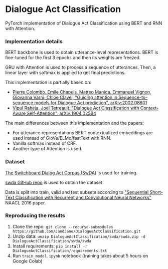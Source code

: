 # Dialogue Act Classification

PyTorch implementation of Dialogue Act Classification using BERT and RNN with Attention. 

### Implementation details

BERT backbone is used to obtain utterance-level representations. BERT is fine-tuned for the first 3 epochs and then its weights are freezed.

GRU with Attention is used to process a sequence of utterances. Then, a linear layer with softmax is applied to get final predictions.

This implementation is partially based on:
- [Pierre Colombo, Emile Chapuis, Matteo Manica, Emmanuel Vignon, Giovanna Varni, Chloe Clavel, "Guiding attention in Sequence-to-sequence models for Dialogue Act prediction", arXiv:2002.08801](https://arxiv.org/abs/2002.08801)
- [Vipul Raheja, Joel Tetreault, "Dialogue Act Classification with Context-Aware Self-Attention", arXiv:1904.02594](https://arxiv.org/abs/1904.02594)

The main differences between this implementation and the papers:
- For utterance representations BERT contextualized embeddings are used instead of GloVe/ELMo/fastText with RNN.
- Vanilla softmax instead of CRF.
- Another type of Attention is used.

### Dataset

[The Switchboard Dialog Act Corpus (SwDA)](https://catalog.ldc.upenn.edu/LDC97S62) is used for training.

[swda GitHub repo](https://github.com/cgpotts/swda) is used to obtain the dataset.

Data is split into train, valid and test subsets according to ["Sequential Short-Text Classification with Recurrent and Convolutional Neural Networks"](http://arxiv.org/abs/1603.03827) NAACL 2016 paper.

### Reproducing the results

1. Clone the repo: `git clone --recurse-submodules https://github.com/JandJane/DialogueActClassification.git`
2. Unzip data: `unzip DialogueActClassification/swda/swda.zip -d DialogueActClassification/swda/swda`
3. Install requirements: `pip install -r DialogueActClassification/requirements.txt`
4. Run `train_model.ipynb` notebook (training takes about 5 hours on Google Colab)

